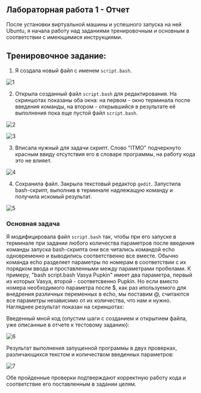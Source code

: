 ## Лабораторная работа 1 - Отчет 

После установки виртуальной машины и успешного запуска на ней Ubuntu, я начала работу над заданиями тренировочным и основным в соответствии с имеющимися инструкциями.

## Тренировочное задание:

1. Я создала новый файл с именем `script.bash`.

![1](https://github.com/user-attachments/assets/63fdcb51-db98-4b2b-8031-dfd308f052a9)

2. Открыла созданный файл `script.bash` для редактирования. На скриншотах показаны оба окна: на первом - окно терминала после введения команды, на втором - открывшийся в результате её выполнения пока еще пустой файл `script.bash`.
    
![2](https://github.com/user-attachments/assets/8c3112c6-7fcb-479c-b7ba-994de03f1058)

![3](https://github.com/user-attachments/assets/df759fbf-ce0a-4d99-9eb7-e60ddf7c4c4b)

3. Вписала нужный для задачи скрипт. Слово "ITMO" подчеркнуто красным ввиду отсутствия его в словаре программы, на работу кода это не влияет.
   
![4](https://github.com/user-attachments/assets/9428b1cb-c897-4f68-9c32-de3f6300a10e)

4. Сохранила файл. Закрыла текстовый редактор `gedit`. Запустила bash-скрипт, выполнив в терминале надлежащую команду и получила искомый результат.

![5](https://github.com/user-attachments/assets/636978a9-ea54-4d19-8aeb-e5d9495ad330)

### Основная задача

Я модифицировала файл `script.bash` так, чтобы при его запуске в терминале при задании любого количества параметров после введения команды запуска bash-скрипта они все читались командой echo одновременно и выводились соответственно все вместе. Обычно команда echo разделяет параметры по номерам в соответствии с их порядком ввода и проставленными между параметрами пробелами. К примеру, "bash script.bash Vasya Pupkin" имеет два параметра, первый из которых Vasya, второй - соответсвенно Pupkin. Но если вместо номера необходимого параметра после $, как раз ипользуемого для внедрения различных переменных в echo, мы поставим @, считаются все параметры независимо от их количества, что нам и нужно. Нагляднее результат показан на скриншотах:

Введенный мной код (опустим шаги с созданием и открытием файла, уже описанные в отчете к тестовому заданию):

![6](https://github.com/user-attachments/assets/b04b5eac-39c8-4c22-8aef-a9dd564584c3)

Результат выполнения запущенной программы в двух проверках, различающихся текстом и количеством введенных параметров:

![7](https://github.com/user-attachments/assets/7189c1f1-e5d6-4a65-be83-710ccd645ba1)

Обе пройденные проверки подтверждают корректную работу кода и соответствие его поставленным в задании целям.

